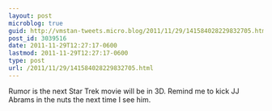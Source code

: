 ```yaml
---
layout: post
microblog: true
guid: http://vmstan-tweets.micro.blog/2011/11/29/141584028229832705.html
post_id: 3039516
date: 2011-11-29T12:27:17-0600
lastmod: 2011-11-29T12:27:17-0600
type: post
url: /2011/11/29/141584028229832705.html
---
```

Rumor is the next Star Trek movie will be in 3D. Remind me to kick JJ Abrams in the nuts the next time I see him.
